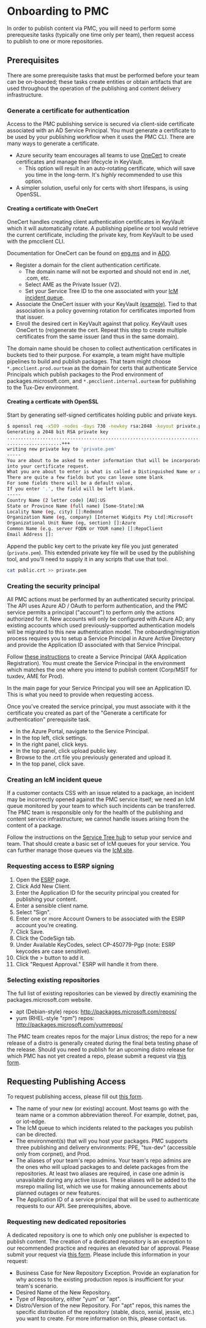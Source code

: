 # Onboarding to PMC

In order to publish content via PMC, you will need to perform some prerequesite tasks (typically one time only per team), then request access to publish to one or more repositories.

## Prerequisites

There are some prerequisite tasks that must be performed before your team can be on-boarded; these tasks create entities or obtain artifacts that are used throughout the operation of the publishing and content delivery infrastructure.

### Generate a certificate for authentication

Access to the PMC publishing service is secured via client-side certificate associated with an AD Service Principal.
You must generate a certificate to be used by your publishing workflow when it uses the PMC CLI.
There are many ways to generate a certificate.

- Azure security team encourages all teams to use [OneCert](https://aka.ms/onecert) to create certificates and manage their lifecycle in KeyVault.
    - This option will result in an auto-rotating certificate, which will save you time in the long-term. It's *highly* recommended to use this option.
- A simpler solution, useful only for certs with short lifespans, is using OpenSSL.

#### Creating a certificate with OneCert

OneCert handles creating client authentication certificates in KeyVault which it will automatically rotate.
A publishing pipeline or tool would retrieve the current certificate, including the private key, from KeyVault to be used with the pmcclient CLI.

Documentation for OneCert can be found on [eng.ms](https://eng.ms/docs/products/onecert-certificates-key-vault-and-dsms/key-vault-dsms/onecert/docs) and in [ADO](https://msazure.visualstudio.com/One/_wiki/wikis/One.wiki/67233/Configure-ServicePrincipal-with-auto-rotated-cert).

- Register a domain for the client authentication certificate.
  - The domain name will not be exported and should not end in .net, .com, etc.
  - Select AME as the Private Issuer (V2).
  - Set your Service Tree ID to the one associated with your [IcM incident queue](#creating-an-icm-incident-queue).
- Associate the OneCert issuer with your KeyVault [(example)](https://eng.ms/docs/products/onecert-certificates-key-vault-and-dsms/key-vault-dsms/onecert/docs/requesting-a-onecert-certificate-with-keyvault). Tied to that association is a policy governing rotation for certificates imported from that issuer.
- Enroll the desired cert in KeyVault against that policy. KeyVault uses OneCert to (re)generate the cert. Repeat this step to create multiple certificates from the same issuer (and thus in the same domain).

The domain name should be chosen to collect authentication certificates in buckets tied to their purpose.
For example, a team might have multiple pipelines to build and publish packages.
That team might choose `*.pmcclient.prod.ourteam` as the domain for certs that authenticate Service Principals which publish packages to the Prod environment of packages.microsoft.com, and `*.pmcclient.internal.ourteam` for publishing to the Tux-Dev environment.

#### Creating a certficate with OpenSSL

Start by generating self-signed certificates holding public and private keys.

```bash
$ openssl req -x509 -nodes -days 730 -newkey rsa:2048 -keyout private.pem -out public.crt
Generating a 2048 bit RSA private key
............................................................................+++
....................+++
writing new private key to 'private.pem'
-----
You are about to be asked to enter information that will be incorporated
into your certificate request.
What you are about to enter is what is called a Distinguished Name or a DN.
There are quite a few fields but you can leave some blank
For some fields there will be a default value,
If you enter '.', the field will be left blank.
-----
Country Name (2 letter code) [AU]:US
State or Province Name (full name) [Some-State]:WA
Locality Name (eg, city) []:Redmond
Organization Name (eg, company) [Internet Widgits Pty Ltd]:Microsoft
Organizational Unit Name (eg, section) []:Azure
Common Name (e.g. server FQDN or YOUR name) []:RepoClient
Email Address []:
```

Append the public key cert to the private key file you just generated (`private.pem`). This extended private key file will be used by the publishing tool, and you'll need to supply it in any scripts that use that tool.

```bash
cat public.crt >> private.pem
```

### Creating the security principal

All PMC actions must be performed by an authenticated security principal. The API uses Azure AD / OAuth to perform authentication, and the PMC service permits a principal ("account") to perform only the actions authorized for it.
New accounts will only be configured with Azure AD; any existing accounts which used previously-supported authentication models will be migrated to this new authentication model.
The onboarding/migration process requires you to setup a Service Principal in Azure Active Directory and provide the Application ID associated with that Service Principal.

Follow [these instructions](https://docs.microsoft.com/en-us/azure/active-directory/develop/howto-create-service-principal-portal#register-an-application-with-azure-ad-and-create-a-service-principal) to create a Service Principal (AKA Application Registration). You must create the Service Principal in the environment which matches the one where you intend to publish content (Corp/MSIT for tuxdev, AME for Prod).

In the main page for your Service Principal you will see an Application ID. This is what you need to provide when requesting access.

Once you've created the service principal, you must associate with it the certificate you created as part of the "Generate a certificate for authentication" prerequisite task.

- In the Azure Portal, navigate to the Service Principal.
- In the top left, click settings.
- In the right panel, click keys.
- In the top panel, click upload public key.
- Browse to the .crt file you previously generated and upload it.
- In the top panel, click save.

### Creating an IcM incident queue

If a customer contacts CSS with an issue related to a package, an incident may be incorrectly opened against the PMC service itself; we need an IcM queue monitored by your team to which such incidents can be transferred.
The PMC team is responsible only for the health of the publishing and content service infrastructure; we cannot handle issues arising from the content of a package.

Follow the instructions on the [Service Tree hub](https://servicetree.msftcloudes.com/main.html#/) to setup your service and team.
That should create a basic set of IcM queues for your service. You can further manage those queues via the [IcM site](https://aka.ms/icm).

### Requesting access to ESRP signing

1. Open the [ESRP](https://portal.esrp.microsoft.com/Onboarding/WelcomeCustomer) page.
1. Click Add New Client.
1. Enter the Application ID for the security principal you created for publishing your content.
1. Enter a sensible client name.
1. Select "Sign".
1. Enter one or more Account Owners to be associated with the ESRP account you're creating.
1. Click Save.
1. Click the CodeSign tab.
1. Under Available KeyCodes, select CP-450779-Pgp (note: ESRP keycodes are case sensitive).
1. Click the > button to add it.
1. Click "Request Approval." ESRP will handle it from there.

### Selecting existing repositories

The full list of existing repositories can be viewed by directly examining the packages.microsoft.com website.

- apt (Debian-style) repos: <http://packages.microsoft.com/repos/>
- yum (RHEL-style "rpm") repos: <http://packages.microsoft.com/yumrepos/>

The PMC team creates repos for the major Linux distros; the repo for a new release of a distro is generally created during the final beta testing phase of the release.
Should you need to publish for an upcoming distro release for which PMC has not yet created a repo, please submit a request via [this form](https://forms.office.com/pages/responsepage.aspx?id=v4j5cvGGr0GRqy180BHbR0Y-CJ76f3hPsEnpT23ehPxUQjNMN0tJNU9STDI0MlcwOFBSVVU5NlBDNy4u).

## Requesting Publishing Access

To request publishing access, please fill out [this form](https://msazure.visualstudio.com/One/_workitems/create/Task?templateId=24b8ee70-dc97-4a65-a9fd-66b5eed09b46&ownerId=8480097b-b099-4252-b2e6-6f63a0d143b3).

- The name of your new (or existing) account. Most teams go with the team name or a common abbreviation thereof. For example, dotnet, pas, or iot-edge.
- The IcM queue to which incidents related to the packages you publish can be directed.
- The environment(s) that will you host your packages. PMC supports three publishing and delivery environments: PPE, "tux-dev" (accessible only from corpnet), and Prod.
- The aliases of your team's repo admins. Your team's repo admins are the ones who will upload packages to and delete packages from the repositories. At least two aliases are required, in case one admin is unavailable during any active issues. These aliases will be added to the msrepo mailing list, which we use for making announcements about planned outages or new features.
- The Application ID of a service principal that will be used to authenticate requests to our API. See prerequisites, above.

### Requesting new dedicated repositories

A dedicated repository is one to which only one publisher is expected to publish content.
The creation of a dedicated repository is an exception to our recommended practice and requires an elevated bar of approval.
Please submit your request via [this form](https://forms.office.com/pages/responsepage.aspx?id=v4j5cvGGr0GRqy180BHbR0Y-CJ76f3hPsEnpT23ehPxUQjNMN0tJNU9STDI0MlcwOFBSVVU5NlBDNy4u).
Please include this information in your request:

- Business Case for New Repository Exception. Provide an explanation for why access to the existing production repos is insufficient for your team's scenario.
- Desired Name of the New Repository.
- Type of Repository, either "yum" or "apt".
- Distro/Version of the new Repository. For "apt" repos, this names the specific distribution of the repository (stable, disco, xenial, jessie, etc.) you want to create. For more information on this, please contact us.
